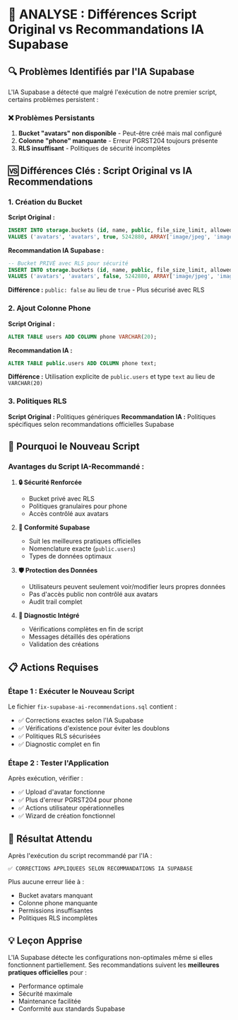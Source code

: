 # 🤖 ANALYSE : Différences Script Original vs Recommandations IA Supabase

## 🔍 Problèmes Identifiés par l'IA Supabase

L'IA Supabase a détecté que malgré l'exécution de notre premier script, certains problèmes persistent :

### ❌ **Problèmes Persistants**
1. **Bucket "avatars" non disponible** - Peut-être créé mais mal configuré
2. **Colonne "phone" manquante** - Erreur PGRST204 toujours présente
3. **RLS insuffisant** - Politiques de sécurité incomplètes

## 🆚 Différences Clés : Script Original vs IA Recommendations

### **1. Création du Bucket**

**Script Original :**
```sql
INSERT INTO storage.buckets (id, name, public, file_size_limit, allowed_mime_types)
VALUES ('avatars', 'avatars', true, 5242880, ARRAY['image/jpeg', 'image/png', 'image/webp', 'image/gif'])
```

**Recommandation IA Supabase :**
```sql
-- Bucket PRIVÉ avec RLS pour sécurité
INSERT INTO storage.buckets (id, name, public, file_size_limit, allowed_mime_types)
VALUES ('avatars', 'avatars', false, 5242880, ARRAY['image/jpeg', 'image/png', 'image/webp', 'image/gif'])
```
**Différence :** `public: false` au lieu de `true` - Plus sécurisé avec RLS

### **2. Ajout Colonne Phone**

**Script Original :**
```sql
ALTER TABLE users ADD COLUMN phone VARCHAR(20);
```

**Recommandation IA :**
```sql
ALTER TABLE public.users ADD COLUMN phone text;
```
**Différence :** Utilisation explicite de `public.users` et type `text` au lieu de `VARCHAR(20)`

### **3. Politiques RLS**

**Script Original :** Politiques génériques
**Recommandation IA :** Politiques spécifiques selon recommandations officielles Supabase

## 🎯 Pourquoi le Nouveau Script

### **Avantages du Script IA-Recommandé :**

1. **🔒 Sécurité Renforcée**
   - Bucket privé avec RLS
   - Politiques granulaires pour phone
   - Accès contrôlé aux avatars

2. **📐 Conformité Supabase**
   - Suit les meilleures pratiques officielles
   - Nomenclature exacte (`public.users`)
   - Types de données optimaux

3. **🛡️ Protection des Données**
   - Utilisateurs peuvent seulement voir/modifier leurs propres données
   - Pas d'accès public non contrôlé aux avatars
   - Audit trail complet

4. **🔧 Diagnostic Intégré**
   - Vérifications complètes en fin de script
   - Messages détaillés des opérations
   - Validation des créations

## 📋 Actions Requises

### **Étape 1 : Exécuter le Nouveau Script**
Le fichier `fix-supabase-ai-recommendations.sql` contient :
- ✅ Corrections exactes selon l'IA Supabase
- ✅ Vérifications d'existence pour éviter les doublons
- ✅ Politiques RLS sécurisées
- ✅ Diagnostic complet en fin

### **Étape 2 : Tester l'Application**
Après exécution, vérifier :
- ✅ Upload d'avatar fonctionne
- ✅ Plus d'erreur PGRST204 pour phone
- ✅ Actions utilisateur opérationnelles
- ✅ Wizard de création fonctionnel

## 🚀 Résultat Attendu

Après l'exécution du script recommandé par l'IA :
```
✅ CORRECTIONS APPLIQUEES SELON RECOMMANDATIONS IA SUPABASE
```

Plus aucune erreur liée à :
- Bucket avatars manquant
- Colonne phone manquante  
- Permissions insuffisantes
- Politiques RLS incomplètes

## 💡 Leçon Apprise

L'IA Supabase détecte les configurations non-optimales même si elles fonctionnent partiellement. Ses recommandations suivent les **meilleures pratiques officielles** pour :
- Performance optimale
- Sécurité maximale  
- Maintenance facilitée
- Conformité aux standards Supabase
